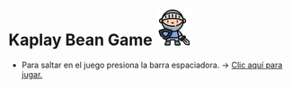# Kaplay Bean Game ![knight](public/sprites/bean.png)

- Para saltar en el juego presiona la barra espaciadora. -> [Clic aquí para jugar.](https://nemoartdev.github.io/kaplay-bean-game/)

